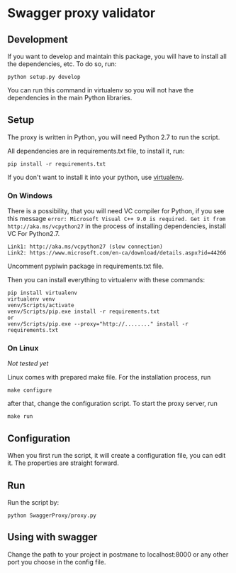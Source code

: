Swagger proxy validator
=======================

Development
-----------

If you want to develop and maintain this package, you will have to install all the dependencies,
etc. To do so, run:

    python setup.py develop

You can run this command in virtualenv so you will not have the dependencies in the main Python
libraries.

Setup
-----

The proxy is written in Python, you will need Python 2.7 to run the script.

All dependencies are in requirements.txt file, to install it, run:

    pip install -r requirements.txt

If you don't want to install it into your python, use
[virtualenv](http://docs.python-guide.org/en/latest/dev/virtualenvs/).

### On Windows

There is a possibility, that you will need VC compiler for Python, if you see this message
`error: Microsoft Visual C++ 9.0 is required. Get it from http://aka.ms/vcpython27` in the
process of installing dependencies, install VC For Python2.7.

    Link1: http://aka.ms/vcpython27 (slow connection)
    Link2: https://www.microsoft.com/en-ca/download/details.aspx?id=44266

Uncomment pypiwin package in requirements.txt file.

Then you can install everything to virtualenv with these commands:

    pip install virtualenv
    virtualenv venv
    venv/Scripts/activate
    venv/Scripts/pip.exe install -r requirements.txt
    or
    venv/Scripts/pip.exe --proxy="http://........" install -r requirements.txt

### On Linux

_Not tested yet_

Linux comes with prepared make file. For the installation process, run

    make configure

after that, change the configuration script. To start the proxy server, run

    make run

Configuration
-------------

When you first run the script, it will create a configuration file, you can edit it.
The properties are straight forward.

Run
---

Run the script by:

    python SwaggerProxy/proxy.py

Using with swagger
------------------

Change the path to your project in postmane to localhost:8000 or any other port you choose
in the config file.
